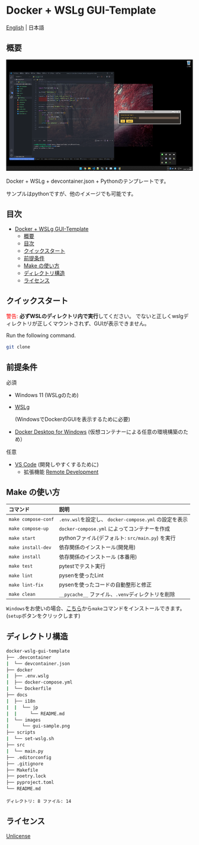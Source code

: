 # Docker + WSLg GUI-Template

[English](../../../README.md) | 日本語

## 概要

<p align="center">
    <img src="../../images/gui-sample.png" alt="wsl-ubuntu"  height="300" width="800"/>
</p>

Docker + WSLg + devcontainer.json + Pythonのテンプレートです。

サンプルはpythonですが、他のイメージでも可能です。

## 目次

- [Docker + WSLg GUI-Template](#docker--wslg-gui-template)
  - [概要](#概要)
  - [目次](#目次)
  - [クイックスタート](#クイックスタート)
  - [前提条件](#前提条件)
  - [Make の使い方](#make-の使い方)
  - [ディレクトリ構造](#ディレクトリ構造)
  - [ライセンス](#ライセンス)

## クイックスタート

<font color=red>警告:</font> **必ずWSLのディレクトリ内で実行**してください。
でないと正しくwslgディレクトリが正しくマウントされず、GUIが表示できません。

Run the following command.

```bash
git clone
```

## 前提条件

必須

- Windows 11 (WSLgのため)
- [WSLg](https://github.com/microsoft/wslg)

  (WindowsでDockerのGUIを表示するために必要)

- [Docker Desktop for Windows](https://hub.docker.com/editions/community/docker-ce-desktop-windows)
  (仮想コンテナーによる任意の環境構築のため）

任意

- [VS Code](https://azure.microsoft.com/ja-jp/products/visual-studio-code/?cdn=disable)
  (開発しやすくするために)
  - 拡張機能
    [Remote Development](https://marketplace.visualstudio.com/items?itemName=ms-vscode-remote.vscode-remote-extensionpack)

## Make の使い方

| コマンド                | 説明                                          |
| :------------------ | :------------------------------------------ |
| `make compose-conf` | `.env.wsl`を設定し、 `docker-compose.yml` の設定を表示 |
| `make compose-up`   | `docker-compose.yml` によってコンテナーを作成           |
| `make start`        | pythonファイル(デフォルト: `src/main.py`) を実行        |
| `make install-dev`  | 依存関係のインストール(開発用)                            |
| `make install`      | 依存関係のインストール (本番用)                           |
| `make test`         | pytestでテスト実行                                |
| `make lint`         | pysenを使ったLint                               |
| `make lint-fix`     | pysenを使ったコードの自動整形と修正                        |
| `make clean`        | `__pycache__` ファイル、`.venv`ディレクトリを削除         |

`Windows`をお使いの場合、[こちら](http://gnuwin32.sourceforge.net/packages/make.htm)から`make`コマンドをインストールできます。(`setup`ボタンをクリックします)

## ディレクトリ構造

```bash
docker-wslg-gui-template
├── .devcontainer
|  └── devcontainer.json
├── docker
|  ├── .env.wslg
|  ├── docker-compose.yml
|  └── Dockerfile
├── docs
|  ├── i18n
|  |  └── jp
|  |     └── README.md
|  └── images
|     └── gui-sample.png
├── scripts
|  └── set-wslg.sh
├── src
|  └── main.py
├── .editorconfig
├── .gitignore
├── Makefile
├── poetry.lock
├── pyproject.toml
└── README.md

ディレクトリ: 8 ファイル: 14
```

## ライセンス

[Unlicense](https://unlicense.org/)
